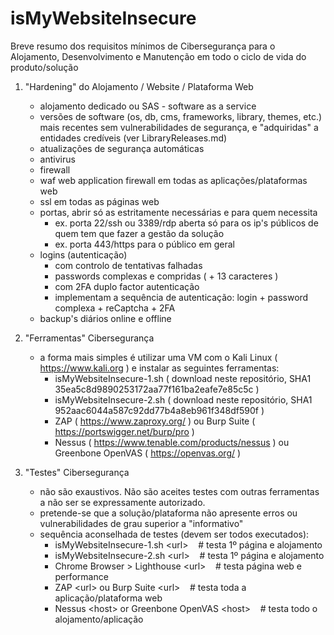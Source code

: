 # isMyWebsiteInsecure
Breve resumo dos requisitos mínimos de Cibersegurança para o Alojamento, Desenvolvimento e Manutenção em todo o ciclo de vida do produto/solução

1. "Hardening" do Alojamento / Website / Plataforma Web 
   - alojamento dedicado ou SAS - software as a service
   - versões de software (os, db, cms, frameworks, library, themes, etc.) mais recentes sem vulnerabilidades de segurança, e "adquiridas" a entidades credíveis (ver LibraryReleases.md)
   - atualizações de segurança automáticas
   - antivirus
   - firewall
   - waf web application firewall em todas as aplicações/plataformas web
   - ssl em todas as páginas web
   - portas, abrir só as estritamente necessárias e para quem necessita
     - ex. porta 22/ssh ou 3389/rdp aberta só para os ip's públicos de quem tem que fazer a gestão da solução
     - ex. porta 443/https para o público em geral
   - logins (autenticação)
     - com controlo de tentativas falhadas
     - passwords complexas e compridas ( + 13 caracteres )
     - com 2FA duplo factor autenticação
     - implementam a sequência de autenticação: login + password complexa + reCaptcha + 2FA
   - backup's diários online e offline

2. "Ferramentas" Cibersegurança
   - a forma mais simples é utilizar uma VM com o Kali Linux ( https://www.kali.org ) e instalar as seguintes ferramentas:
      - isMyWebsiteInsecure-1.sh ( download neste repositório, SHA1 35ea5c8d9890253172aa77f161ba2eafe7e85c5c )
      - isMyWebsiteInsecure-2.sh ( download neste repositório, SHA1 952aac6044a587c92dd77b4a8eb961f348df590f )
      - ZAP ( https://www.zaproxy.org/ ) ou Burp Suite ( https://portswigger.net/burp/pro )
      - Nessus ( https://www.tenable.com/products/nessus ) ou Greenbone OpenVAS ( https://openvas.org/ )

3. "Testes" Cibersegurança
   - não são exaustivos. Não são aceites testes com outras ferramentas a não ser se expressamente autorizado.
   - pretende-se que a solução/plataforma não apresente erros ou vulnerabilidades de grau superior a "informativo"
   - sequência aconselhada de testes (devem ser todos executados):
      - isMyWebsiteInsecure-1.sh \<url\> &nbsp;&nbsp; # testa 1º página e alojamento
      - isMyWebsiteInsecure-2.sh \<url\> &nbsp;&nbsp; # testa 1º página e alojamento
      - Chrome Browser > Lighthouse \<url\> &nbsp;&nbsp; # testa página web e performance
      - ZAP \<url\> ou Burp Suite \<url\>  &nbsp;&nbsp; # testa toda a aplicação/plataforma web
      - Nessus \<host\> or Greenbone OpenVAS \<host\> &nbsp;&nbsp; # testa todo o alojamento/aplicação

